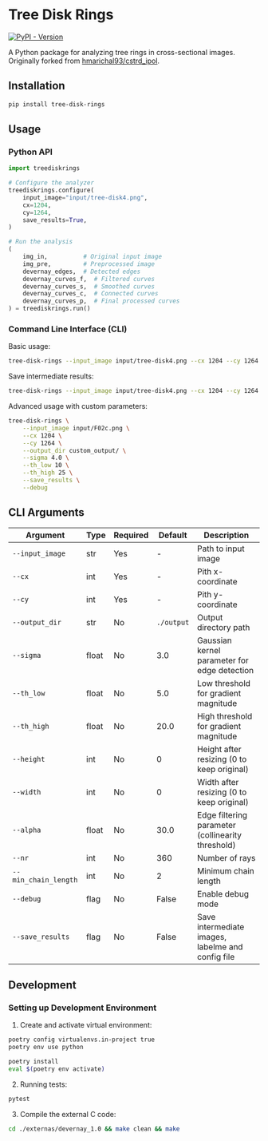 # Tree Disk Rings

[![PyPI - Version](https://img.shields.io/pypi/v/tree-disk-rings)](https://pypi.org/project/tree-disk-rings/)

A Python package for analyzing tree rings in cross-sectional images. Originally forked from [hmarichal93/cstrd_ipol](https://github.com/hmarichal93/cstrd_ipol).

## Installation

```bash
pip install tree-disk-rings
```

## Usage

### Python API

```python
import treediskrings

# Configure the analyzer
treediskrings.configure(
    input_image="input/tree-disk4.png",
    cx=1204,
    cy=1264,
    save_results=True,
)

# Run the analysis
(
    img_in,          # Original input image
    img_pre,         # Preprocessed image
    devernay_edges,  # Detected edges
    devernay_curves_f,  # Filtered curves
    devernay_curves_s,  # Smoothed curves
    devernay_curves_c,  # Connected curves
    devernay_curves_p,  # Final processed curves
) = treediskrings.run()
```

### Command Line Interface (CLI)

Basic usage:
```bash
tree-disk-rings --input_image input/tree-disk4.png --cx 1204 --cy 1264
```

Save intermediate results:
```bash
tree-disk-rings --input_image input/tree-disk4.png --cx 1204 --cy 1264 --save_results
```

Advanced usage with custom parameters:
```bash
tree-disk-rings \
    --input_image input/F02c.png \
    --cx 1204 \
    --cy 1264 \
    --output_dir custom_output/ \
    --sigma 4.0 \
    --th_low 10 \
    --th_high 25 \
    --save_results \
    --debug
```

## CLI Arguments

| Argument | Type | Required | Default | Description |
|----------|------|----------|---------|-------------|
| `--input_image` | str | Yes | - | Path to input image |
| `--cx` | int | Yes | - | Pith x-coordinate |
| `--cy` | int | Yes | - | Pith y-coordinate |
| `--output_dir` | str | No | `./output` | Output directory path |
| `--sigma` | float | No | 3.0 | Gaussian kernel parameter for edge detection |
| `--th_low` | float | No | 5.0 | Low threshold for gradient magnitude |
| `--th_high` | float | No | 20.0 | High threshold for gradient magnitude |
| `--height` | int | No | 0 | Height after resizing (0 to keep original) |
| `--width` | int | No | 0 | Width after resizing (0 to keep original) |
| `--alpha` | float | No | 30.0 | Edge filtering parameter (collinearity threshold) |
| `--nr` | int | No | 360 | Number of rays |
| `--min_chain_length` | int | No | 2 | Minimum chain length |
| `--debug` | flag | No | False | Enable debug mode |
| `--save_results` | flag | No | False | Save intermediate images, labelme and config file |

## Development

### Setting up Development Environment

1. Create and activate virtual environment:
```bash
poetry config virtualenvs.in-project true
poetry env use python
```

```bash
poetry install
eval $(poetry env activate)
```

2. Running tests:
```bash
pytest
```

3. Compile the external C code:
```bash
cd ./externas/devernay_1.0 && make clean && make
```
